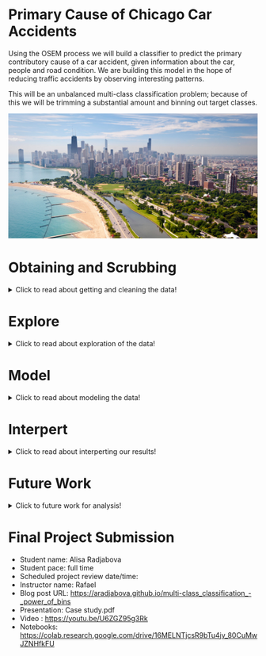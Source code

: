 
# Primary Cause of Chicago Car Accidents

Using the OSEM process we will build a classifier to predict the primary contributory cause of a car accident, given information about the car, people and road condition. We are building this model in the hope of reducing traffic accidents by observing interesting patterns. 

This will be an unbalanced multi-class classification problem; because of this we will be trimming a substantial amount and binning out target classes.

<img src="./Images/chicago.jpg">

# Obtaining and Scrubbing
<details>
  <summary>Click to read about getting and cleaning the data! </summary>
  
  ## Obtaining
  * We have gathered the data from https://data.cityofchicago.org/Transportation/Traffic-Crashes-Vehicles/68nd-jvt3
     
     
  ## Scrubbing
  * We have used several different methods to clean the data:
      1. Missing data:
          * There was plenty of missing data in this dataset; some variables/columns more than others.
          * Columns that were deemed essential, to building a good model, had missing value were carefully investigated and replaced with corresponding values; (if need be dropped)
      2. Place holders:
          * Some variable/columns had plenty of values that did not make logical sense (could've been used as a placeholder or human mistake)
          * Place holders were replaced, if available and need for a model, else they were dropped.
      3. Unique variable:
          * There were very important columns that were needed for the model building; though a portion of their variables was "UNKNOWN" or "NOT APPLICABLE"
          * After carefully investigating; we divided the data of unknowns (to use for our successful model late) and dropped/replaced not applicable values
      4. Datatypes:
          * Before going forward with the data, the different types of variables datatypes is explored and appropriately reassigned to the correct datatype for modeling
</details>

# Explore
<details>
  <summary>Click to read about exploration of the data! </summary>
  
  ## Exploring
  * While exploring the data, there are some noticeable variables that impact the primary cause of accidents more than others.
  * To get a better understanding of the best features in the dataset, performing a SelectKBest appropriately shows the best correlations between the features and target (a primary cause of the accident)
  
  <img style="float: left;" src="./Images/selectkbestpng.png" >
  
  
  
  <p>
    
  *  According to the SelectKBest the best features for our model would be:
      * Weather Condition
      * Road Way Surface Condition
      * Crash Type
   
   </p>
  
     
        
        
</details>


# Model
<details>
  <summary>Click to read about modeling the data! </summary>
  
  ## Modeling
  * To model our data effectively; we must first use SMOTE
      * We use SMOTE to deal with the imbalance of target/classes; meaning that the amount of times each target is shown is unbalanced
  * Once we SMOTE our data, we will fit our clean data unto different models and review each of their confusion matrices and classification report
  * Before beginning modeling we must **bin** our target variables into manageable amounts for the model to understand, therefore we have binned out target classes into:
      * Sober 
      * Influenced (alcohol/drugs/etc)
      * Environment
  * With this completed we will now use the best model and hyper tuned the parameters to try to produce better results for our test set
  * Once that is complete, the model is trained, tunned and able to produce the best results out of our other variables

</details>  
  

# Interpert
<details>
  <summary>Click to read about interperting our results! </summary>
  
  ## Interpreting the results
  * The way to interpret the results, is by reviewing the confusion matrices and classification report of both the training and testing data. 
  * The confusion matrices tells us the amount the model was able to predict correctly (sober, influenced, environment) and the amount of the model predicted incorrectly resulting in false positive/false negative results
  
    <img  src="./Images/random_forest_train_confusion_matric.png" > 
    <img  src="./Images/Random Forest Test confusion matrix.png" > 
    
    
    
    * As you can see there the diagonal boxes (from left to right) show the true positive predictions (meaning that the model predicted them and it was correct)
    * The other boxes predict the different false positive/false negative depending in accordance to the values you look at

</details>  

# Future Work
<details>
  <summary>Click to future work for analysis! </summary>
  
  ## Future work for Chicago Car Crashes
  
  * Obtain more clean data (especially of smaller value class) in order for the models to train better and become more accurate
  * Create an additional model for each corresponding binned class to use to be able to predict the true original target/class
</details>


# Final Project Submission

* Student name: Alisa Radjabova
* Student pace: full time
* Scheduled project review date/time: 
* Instructor name: Rafael
* Blog post URL: https://aradjabova.github.io/multi-class_classification_-_power_of_bins
* Presentation: Case study.pdf
* Video : https://youtu.be/U6ZGZ95g3Rk
* Notebooks: https://colab.research.google.com/drive/16MELNTjcsR9bTu4jv_80CuMwJZNHfkFU


